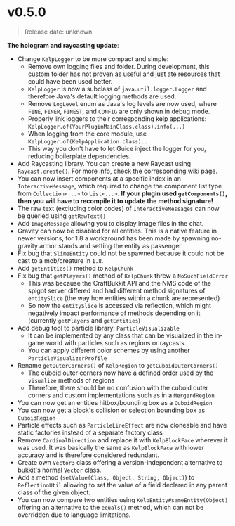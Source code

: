 # v0.5.0
> Release date: unknown

**The hologram and raycasting update**:

* Change `KelpLogger` to be more compact and simple: 
  * Remove own logging files and folder. During development, this custom folder has not proven as useful and just ate resources that could have been used better.
  * `KelpLogger` is now a subclass of `java.util.logger.Logger` and therefore Java's default logging methods are used.
  * Remove `LogLevel` enum as Java's log levels are now used, where `FINE`, `FINER`, `FINEST`, and `CONFIG` are only shown in debug mode.
  * Properly link loggers to their corresponding kelp applications: `KelpLogger.of(YourPluginMainClass.class).info(...)`
  * When logging from the core module, use `KelpLogger.of(KelpApplication.class)...`
  * This way you don't have to let Guice inject the logger for you, reducing boilerplate dependencies. 
* Add Raycasting library. You can create a new Raycast using `Raycast.create()`. For more info, check the corresponding wiki page.
* You can now insert components at a specific index in an `InteractiveMessage`, which required to change the component list type from `Collection<...>` to `List<...>`. **If your plugin used `getComponents()`, then you will have to recompile it to update the method signature!** 
* The raw text (excluding color codes) of `InteractiveMessages` can now be queried using `getRawText()` 
* Add `ImageMessage` allowing you to display image files in the chat.
* Gravity can now be disabled for all entities. This is a native feature in newer versions, for 1.8 a workaround has been made by spawning no-gravity armor stands and setting the entity as passenger.  
* Fix bug that `SlimeEntity` could not be spawned because it could not be cast to a mob/creature in `1.8`.
* Add `getEntities()` method to `KelpChunk`  
* Fix bug that `getPlayers()` method of `KelpChunk` threw a `NoSuchFieldError` 
  * This was because the CraftBukkit API and the NMS code of the spigot server differed and had different method signatures of `entitySlice` (the way how entities within a chunk are represented)
  * So now the `entitySlice` is accessed via reflection, which might negatively impact performance of methods depending on it (currently `getPlayers` and `getEntities`)
* Add debug tool to particle library: `ParticleVisualizable`
  * It can be implemented by any class that can be visualized in the in-game world with particles such as regions or raycasts.
  * You can apply different color schemes by using another `ParticleVisualizerProfile`
* Rename `getOuterCorners()` of `KelpRegion` to `getCuboidOuterCorners()`
  * The cuboid outer corners now have a defined order used by the `visualize` methods of regions
  * Therefore, there should be no confusion with the cuboid outer corners and custom implementations such as in a `MergerdRegion`
* You can now get an entities hitbox/bounding box as a `CuboidRegion`
* You can now get a block's collision or selection bounding box as `CuboidRegion`  
* Particle effects such as `ParticleLineEffect` are now cloneable and have static factories instead of a separate factory class
* Remove `CardinalDirection` and replace it with `KelpBlockFace` wherever it was used. It was basically the same as `KelpBlockFace` with lower accuracy and is therefore considered redundant.
* Create own `Vector3` class offering a version-independent alternative to bukkit's normal `Vector` class.
* Add a method (`setValue(Class, Object, String, Object)`) to `ReflectionUtil` allowing to set the value of a field declared in any parent class of the given object.
* You can now compare two entities using `KelpEntity#sameEntity(Object)` offering an alternative to the `equals()` method, which can not be overridden due to language limitations. 























